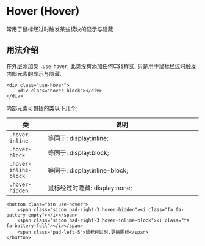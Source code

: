 # Hover (Hover)
常用于鼠标经过时触发某些模块的显示与隐藏

## 用法介绍
在外层添加类 <code>.use-hover</code>, 此类没有添加任何CSS样式, 只是用于鼠标经过时触发内部元素的显示与隐藏.
```
<div class="use-hover">
    <div class="hover-block"></div>
</div>
```

内部元素可包括的类以下几个:
<div class="table-responsive">
	<table class="table use-divider use-bordered">
		<thead>
			<tr>
				<th width="20%">类</th>
				<th>说明</th>
			</tr>
		</thead>
	    <tbody>
	        <tr>
	            <td class="nowrap"><code>.hover-inline</code></td>
	            <td>等同于: display:inline;</td>
	        </tr>
	        <tr>
	            <td><code>.hover-block</code></td>
	            <td>等同于: display:block;</td>
	        </tr>
	        <tr>
	            <td><code>.hover-inline-block</code></td>
	            <td>等同于: display:inline-block;</td>
	        </tr>
	        <tr>
	            <td><code>.hover-hidden</code></td>
	            <td>鼠标经过时隐藏: display:none;</td>
	        </tr>
	    </tbody>
	</table>
</div>

```
<button class="btn use-hover">
    <span class="sicon pad-right-3 hover-hidden"><i class="fa fa-battery-empty"></i></span>
    <span class="sicon pad-right-3 hover-inline-block"><i class="fa fa-battery-full"></i></span>
    <span class="pad-left-5">鼠标经过时,更换图标</span>
</button>
```